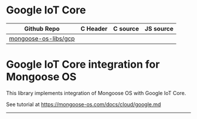 # Google IoT Core
| Github Repo | C Header | C source  | JS source |
| ----------- | -------- | --------  | ----------------- |
| [mongoose-os-libs/gcp](https://github.com/mongoose-os-libs/gcp) | [](https://github.com/mongoose-os-libs/gcp/tree/master/include/) | &nbsp;  | &nbsp;         |

# Google IoT Core integration for Mongoose OS

This library implements integration of Mongoose OS with Google IoT Core.

See tutorial at https://mongoose-os.com/docs/cloud/google.md


 ----- 
